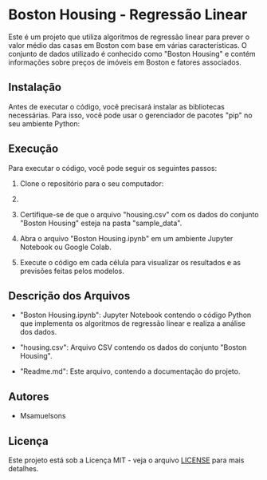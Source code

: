 # Boston Housing - Regressão Linear

Este é um projeto que utiliza algoritmos de regressão linear para prever o valor médio das casas em Boston com base em várias características. O conjunto de dados utilizado é conhecido como "Boston Housing" e contém informações sobre preços de imóveis em Boston e fatores associados.

## Instalação

Antes de executar o código, você precisará instalar as bibliotecas necessárias. Para isso, você pode usar o gerenciador de pacotes "pip" no seu ambiente Python:

## Execução

Para executar o código, você pode seguir os seguintes passos:

1. Clone o repositório para o seu computador:
2. 
2. Certifique-se de que o arquivo "housing.csv" com os dados do conjunto "Boston Housing" esteja na pasta "sample_data".

3. Abra o arquivo "Boston Housing.ipynb" em um ambiente Jupyter Notebook ou Google Colab.

4. Execute o código em cada célula para visualizar os resultados e as previsões feitas pelos modelos.

## Descrição dos Arquivos

- "Boston Housing.ipynb": Jupyter Notebook contendo o código Python que implementa os algoritmos de regressão linear e realiza a análise dos dados.

- "housing.csv": Arquivo CSV contendo os dados do conjunto "Boston Housing".

- "Readme.md": Este arquivo, contendo a documentação do projeto.

## Autores

- Msamuelsons

## Licença

Este projeto está sob a Licença MIT - veja o arquivo [LICENSE](LICENSE) para mais detalhes.
